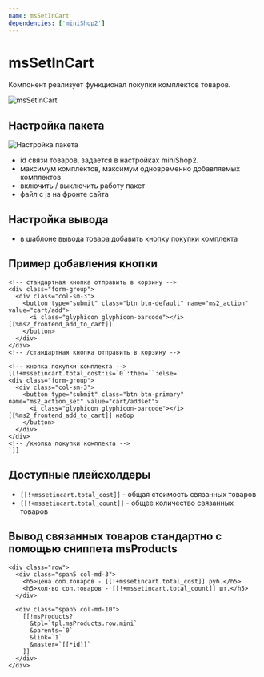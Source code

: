 ```yaml
---
name: msSetInCart
dependencies: ['miniShop2']
---
```


# msSetInCart

Компонент реализует функционал покупки комплектов товаров.

![msSetInCart](https://file.modx.pro/files/d/9/e/d9efbebbfef6b748a2027a3a8813a3be.png)

## Настройка пакета

![Настройка пакета](https://file.modx.pro/files/c/7/1/c7163e1f39c4bbb6baba7ed904077128.png)

- id связи товаров, задается в настройках miniShop2.
- максимум комплектов, максимум одновременно добавляемых комплектов
- включить / выключить работу пакет
- файл с js на фронте сайта

## Настройка вывода

- в шаблоне вывода товара добавить кнопку покупки комплекта

## Пример добавления кнопки

```modx
<!-- стандартная кнопка отправить в корзину -->
<div class="form-group">
  <div class="col-sm-3">
    <button type="submit" class="btn btn-default" name="ms2_action" value="cart/add">
      <i class="glyphicon glyphicon-barcode"></i> [[%ms2_frontend_add_to_cart]]
    </button>
  </div>
</div>
<!-- /стандартная кнопка отправить в корзину -->

<!-- кнопка покупки комплекта -->
[[!+mssetincart.total_cost:is=`0`:then=``:else=`
<div class="form-group">
  <div class="col-sm-3">
    <button type="submit" class="btn btn-primary" name="ms2_action_set" value="cart/addset">
      <i class="glyphicon glyphicon-barcode"></i> [[%ms2_frontend_add_to_cart]] набор
    </button>
  </div>
</div>
<!-- /кнопка покупки комплекта -->
`]]
```

## Доступные плейсхолдеры

- `[[!+mssetincart.total_cost]]` - общая стоимость связанных товаров
- `[[!+mssetincart.total_count]]` - общее количество связанных товаров

## Вывод связанных товаров стандартно с помощью сниппета msProducts

```modx
<div class="row">
  <div class="span5 col-md-3">
    <h5>цена соп.товаров - [[!+mssetincart.total_cost]] руб.</h5>
    <h5>кол-во соп.товаров - [[!+mssetincart.total_count]] шт.</h5>
  </div>

  <div class="span5 col-md-10">
    [[!msProducts?
      &tpl=`tpl.msProducts.row.mini`
      &parents=`0`
      &link=`1`
      &master=`[[*id]]`
    ]]
  </div>
</div>
```
